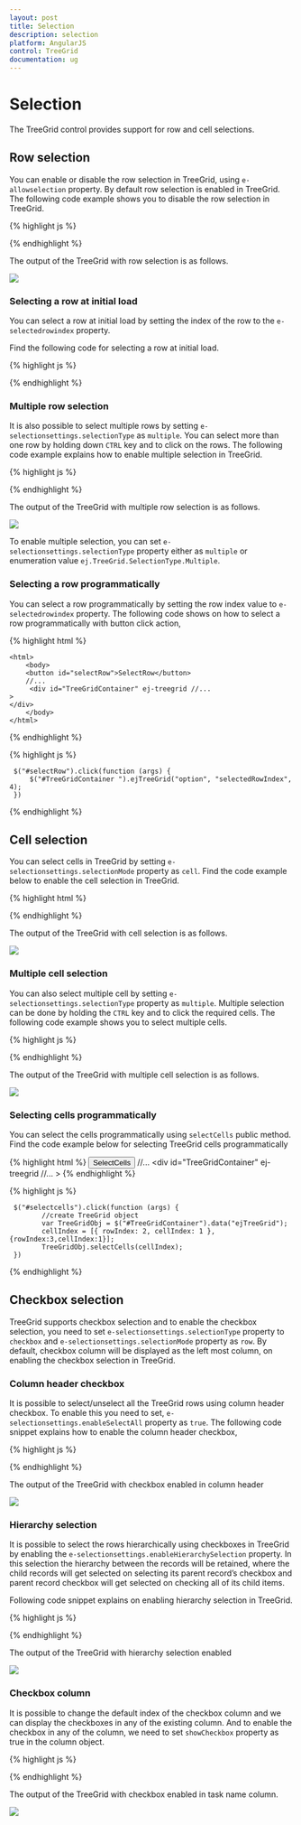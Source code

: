 ```yaml
---
layout: post
title: Selection
description: selection
platform: AngularJS
control: TreeGrid
documentation: ug
---
```


# Selection

The TreeGrid control provides support for row and cell selections. 

## Row selection

You can enable or disable the row selection in TreeGrid, using `e-allowselection` property. By default row selection is enabled in TreeGrid.
The following code example shows you to disable the row selection in TreeGrid.


{% highlight js %}

<body ng-controller="TreeGridCtrl">
    <!--Add  treegrid control here-->
    <div id="TreeGridContainer" ej-treegrid //... e-allowselection="false">
    </div>
</body>

{% endhighlight %}

The output of the TreeGrid with row selection is as follows.

![](Selection_images/Selection_img1.png)

### Selecting a row at initial load

You can select a row at initial load by setting the index of the row to the `e-selectedrowindex` property.

Find the following code for selecting a row at initial load.


{% highlight js %}

<body ng-controller="TreeGridCtrl">
    <!--Add  treegrid control here-->
    <div id="TreeGridContainer" ej-treegrid //... e-selectedrowindex="3">
    </div>
</body>

{% endhighlight %}

### Multiple row selection

It is also possible to select multiple rows by setting `e-selectionsettings.selectionType` as `multiple`. You can select more than one row by holding down `CTRL` key and to click on the rows. 
The following code example explains how to enable multiple selection in TreeGrid.

{% highlight js %}

<body ng-controller="TreeGridCtrl">
    <!--Add  treegrid control here-->
    <div id="TreeGridContainer" ej-treegrid //... 
    e-selectionsettings= "selectionSettings"
    >
    </div>
    <script>
         var selectionSettings= {
                     selectionType: "ej.TreeGrid.SelectionType.Multiple"                                 
               }
    angular.module('listCtrl', ['ejangular'])
        .controller('TreeGridCtrl', function($scope) {
            //...
            $scope.selectionSettings = "selectionSettings";
        });
</script>
</body>

{% endhighlight %}

The output of the TreeGrid with multiple row selection is as follows.

![](Selection_images/Selection_img2.png)

To enable multiple selection, you can set `e-selectionsettings.selectionType` property either as `multiple` or enumeration value `ej.TreeGrid.SelectionType.Multiple`.

### Selecting a row programmatically 

You can select a row programmatically by setting the row index value to `e-selectedrowindex` property. 
The following code shows on how to select a row programmatically with button click action,

{% highlight html %}

    <html>
        <body>
        <button id="selectRow">SelectRow</button>
        //...
         <div id="TreeGridContainer" ej-treegrid //...
    >
    </div>
        </body>
    </html>

{% endhighlight %}

{% highlight js %}
    
     $("#selectRow").click(function (args) {
         $("#TreeGridContainer ").ejTreeGrid("option", "selectedRowIndex", 4);           
     })

{% endhighlight %}

## Cell selection

You can select cells in TreeGrid by setting `e-selectionsettings.selectionMode` property as `cell`.
Find the code example below to enable the cell selection in TreeGrid.

{% highlight html %}

<body ng-controller="TreeGridCtrl">
    <!--Add  treegrid control here-->
    <div id="TreeGridContainer" ej-treegrid //... 
    e-selectionsettings= "selectionSettings"
    >
    </div>
    <script>
         var selectionSettings=  {
           selectionMode: "ej.TreeGrid.SelectionType.Cell",                                 
         }
    angular.module('listCtrl', ['ejangular'])
        .controller('TreeGridCtrl', function($scope) {
            //...
            $scope.selectionSettings = "selectionSettings";
        });
</script>
</body>

{% endhighlight %}

The output of the TreeGrid with cell selection is as follows.

![](Selection_images/Selection_img3.png)

### Multiple cell selection

You can also select multiple cell by setting `e-selectionsettings.selectionType` property as `multiple`. 
Multiple selection can be done by holding the `CTRL` key and to click the required cells. 
The following code example shows you to select multiple cells.

{% highlight js %}

<body ng-controller="TreeGridCtrl">
    <!--Add  treegrid control here-->
    <div id="TreeGridContainer" ej-treegrid //... 
    e-selectionsettings= "selectionSettings"
    >
    </div>
    <script>
         var selectionSettings=  {
            selectionType: "ej.TreeGrid.SelectionType.Multiple",
            selectionMode: "ej.TreeGrid.SelectionType.Cell",
        }
    angular.module('listCtrl', ['ejangular'])
        .controller('TreeGridCtrl', function($scope) {
            //...
            $scope.selectionSettings = "selectionSettings";
        });
</script>
</body>

{% endhighlight %}

The output of the TreeGrid with multiple cell selection is as follows.

![](Selection_images/Selection_img4.png)

### Selecting cells programmatically 

You can select the cells programmatically using `selectCells` public method. Find the code example below for selecting TreeGrid cells programmatically


{% highlight html %}
    <html>
        <body>
         <button id="selectcells">SelectCells</button>
         //...
         <div id="TreeGridContainer" ej-treegrid //... >
         </div>
        </body> 
    </html>
{% endhighlight %}

{% highlight js %}  

     $("#selectcells").click(function (args) {
            //create TreeGrid object
            var TreeGridObj = $("#TreeGridContainer").data("ejTreeGrid");
            cellIndex = [{ rowIndex: 2, cellIndex: 1 }, {rowIndex:3,cellIndex:1}];
            TreeGridObj.selectCells(cellIndex);
     })
{% endhighlight %}

## Checkbox selection

TreeGrid supports checkbox selection and to enable the checkbox selection, you need to set `e-selectionsettings.selectionType` property to `checkbox` and `e-selectionsettings.selectionMode` property as `row`. By default, checkbox column will be displayed as the left most column, on enabling the checkbox selection in TreeGrid.

### Column header checkbox

It is possible to select/unselect all the TreeGrid rows using column header checkbox. To enable this you need to set, `e-selectionsettings.enableSelectAll` property as `true`. The following code snippet explains how to enable the column header checkbox,

{% highlight js %}

<body ng-controller="TreeGridCtrl">
    <!--Add  treegrid control here-->
    <div id="TreeGridContainer" ej-treegrid //... 
    e-selectionsettings= "selectionSettings"
    >
    </div>
    <script>
         var selectionSettings=  {
                     selectionType: "ej.TreeGrid.SelectionType.Checkbox",
                     selectionMode: "ej.TreeGrid.SelectionType.Row",
                     enableSelectAll: true,                        
                 },
    angular.module('listCtrl', ['ejangular'])
        .controller('TreeGridCtrl', function($scope) {
            //...
            $scope.selectionSettings = "selectionSettings";
        });
</script>
</body>
{% endhighlight %}

The output of the TreeGrid with checkbox enabled in column header

![](Selection_images/Selection_img5.png)

### Hierarchy selection
It is possible to select the rows hierarchically using checkboxes in TreeGrid by enabling the `e-selectionsettings.enableHierarchySelection` property.
In this selection the hierarchy between the records will be retained, where the child records will get selected on selecting its parent record’s checkbox and parent record checkbox will get selected on checking all of its child items. 

Following code snippet explains on enabling hierarchy selection in TreeGrid.

{% highlight js %}

<body ng-controller="TreeGridCtrl">
    <!--Add  treegrid control here-->
    <div id="TreeGridContainer" ej-treegrid //... 
    e-selectionsettings= "selectionSettings"
    >
    </div>
    <script>
    var selectionSettings = {
            selectionType: "ej.TreeGrid.SelectionType.Checkbox",
            selectionMode: " ej.TreeGrid.SelectionType.Row",
            enableHierarchySelection: true,
        },
        angular.module('listCtrl', ['ejangular'])
        .controller('TreeGridCtrl', function($scope) {
            //...
            $scope.selectionSettings = "selectionSettings";
        });
</script>
</body>

{% endhighlight %}

The output of the TreeGrid with hierarchy selection enabled

![](Selection_images/Selection_img6.png)

### Checkbox column

It is possible to change the default index of the checkbox column and we can display the checkboxes in any of the existing column. And to enable the checkbox in any of the column, we need to set `showCheckbox` property as true in the column object.

{% highlight js %}

<body ng-controller="TreeGridCtrl">
    <!--Add  treegrid control here-->
    <div id="TreeGridContainer" ej-treegrid //... 
    e-selectionsettings= "selectionSettings"
    e-columns= "columns"
    >
    </div>
    <script>
    var selectionSettings = {
            selectionType: "ej.TreeGrid.SelectionType.Checkbox",
            selectionMode: " ej.TreeGrid.SelectionType.Row",
        },
        var columns = [{
                field: "taskID",
                headerText: "Task Id",
                editType: "numericedit"
            },
            {
                field: "taskName",
                headerText: "Task Name",
                editType: "stringedit",
                showCheckbox: true
            },
        ]
    angular.module('listCtrl', ['ejangular'])
        .controller('TreeGridCtrl', function($scope) {
            //...
            $scope.selectionSettings = "selectionSettings";
            $scope.columns = "columns";
        });
</script>
</body>
{% endhighlight %}

The output of the TreeGrid with checkbox enabled in task name column.

![](Selection_images/Selection_img7.png)